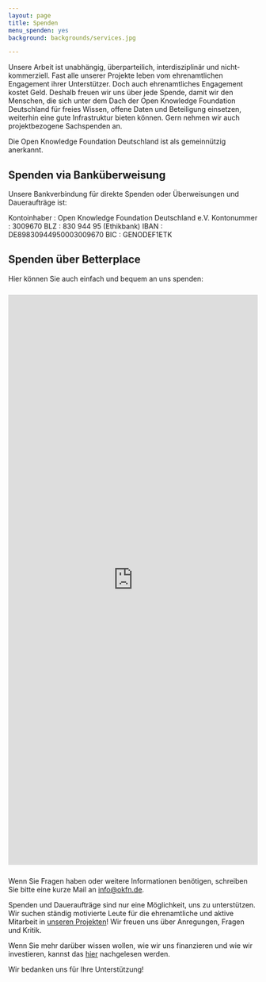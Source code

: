 ```yaml
---
layout: page
title: Spenden
menu_spenden: yes
background: backgrounds/services.jpg

---
```

Unsere Arbeit ist unabhängig, überparteilich, interdisziplinär und nicht-kommerziell. Fast alle unserer Projekte leben vom ehrenamtlichen Engagement ihrer Unterstützer. Doch auch ehrenamtliches Engagement kostet Geld. Deshalb freuen wir uns über jede Spende, damit wir den Menschen, die sich unter dem Dach der Open Knowledge Foundation Deutschland für freies Wissen, offene Daten und Beteiligung einsetzen, weiterhin eine gute Infrastruktur bieten können. Gern nehmen wir auch projektbezogene Sachspenden an.

Die Open Knowledge Foundation Deutschland ist als gemeinnützig anerkannt.

## Spenden via Banküberweisung

Unsere Bankverbindung für direkte Spenden oder Überweisungen und Daueraufträge ist:

Kontoinhaber
: Open Knowledge Foundation Deutschland e.V.
Kontonummer
: 3009670
BLZ
: 830 944 95 (Ethikbank)
IBAN
: DE89830944950003009670
BIC
: GENODEF1ETK

## Spenden über Betterplace

Hier können Sie auch einfach und bequem an uns spenden: 
<iframe width="100%" height="1150px" name="Spenden" style="border:0; padding-top:10px; padding-bottom:10px;max-width: 600px;display: block; margin: 0 auto;" src="https://www.betterplace.org/de/organisations/okfde/iframe_donations/new">
  &lt;p&gt;&lt;a href="https://www.betterplace.org/de/organisations/okfde/partner_donations/new?utm_campaign=donate_btn_for_orgs&amp;#038;utm_content=okfde&amp;#038;utm_medium=external_banner&amp;#038;utm_source=orgs" target="_blank" title="Jetzt spenden mit betterplace.org!"&gt;&lt;img alt="Jetzt spenden mit betterplace.org!" height="101" src="//asset1.betterplace.org/assets/partner_widget_de-b9e7b3594d0ed53e86f32f793869d3ce.png" style="border:0px" width="160" /&gt;
&lt;/a&gt;&lt;/p&gt;
</iframe>

Wenn Sie Fragen haben oder weitere Informationen benötigen, schreiben Sie bitte eine kurze Mail an <a href="mailto:info@okfn.de">info@okfn.de</a>.

Spenden und Daueraufträge sind nur eine Möglichkeit, uns zu unterstützen. Wir suchen ständig motivierte Leute für die ehrenamtliche und aktive Mitarbeit in [unseren Projekten](../projekte/)! Wir freuen uns über Anregungen, Fragen und Kritik.

Wenn Sie mehr darüber wissen wollen, wie wir uns finanzieren und wie wir investieren, kannst das [hier](../verein/) nachgelesen werden.

Wir bedanken uns für Ihre Unterstützung! 
